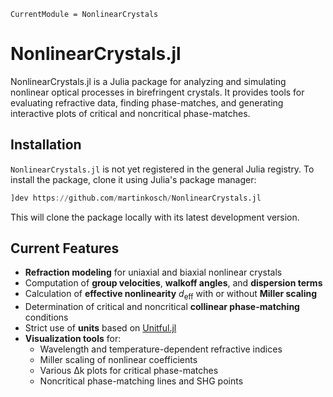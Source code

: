 ```@meta
CurrentModule = NonlinearCrystals
```

# NonlinearCrystals.jl

NonlinearCrystals.jl is a Julia package for analyzing and simulating nonlinear optical processes in birefringent crystals. It provides tools for evaluating refractive data, finding phase-matches, and generating interactive plots of critical and noncritical phase-matches.

## Installation

`NonlinearCrystals.jl` is not yet registered in the general Julia registry. To install the package, clone it using Julia's package manager:

```julia
]dev https://github.com/martinkosch/NonlinearCrystals.jl
```

This will clone the package locally with its latest development version.

## Current Features

- **Refraction modeling** for uniaxial and biaxial nonlinear crystals  
- Computation of **group velocities**, **walkoff angles**, and **dispersion terms** 
- Calculation of **effective nonlinearity** $d_\text{eff}$ with or without **Miller scaling**
- Determination of critical and noncritical **collinear phase-matching** conditions
- Strict use of **units** based on [Unitful.jl](https://github.com/PainterQubits/Unitful.jl/tree/master)
- **Visualization tools** for:
  - Wavelength and temperature-dependent refractive indices
  - Miller scaling of nonlinear coefficients
  - Various Δk plots for critical phase-matches 
  - Noncritical phase-matching lines and SHG points